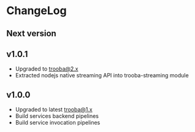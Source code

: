 # ChangeLog

## Next version

## v1.0.1
* Upgraded to trooba@2.x
* Extracted nodejs native streaming API into trooba-streaming module

## v1.0.0
* Upgraded to latest trooba@1.x
* Build services backend pipelines
* Build service invocation pipelines
